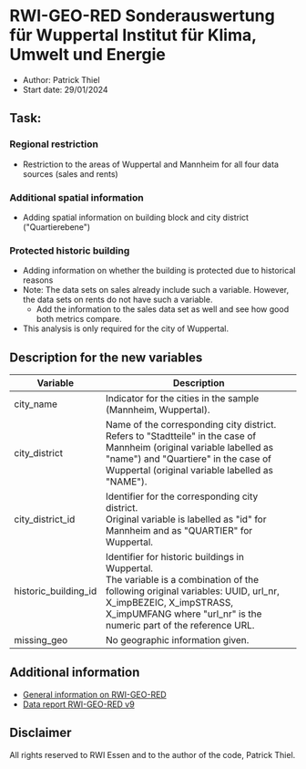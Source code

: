 # RWI-GEO-RED Sonderauswertung für Wuppertal Institut für Klima, Umwelt und Energie

- Author: Patrick Thiel
- Start date: 29/01/2024

## Task:

### Regional restriction
- Restriction to the areas of Wuppertal and Mannheim for all four data sources (sales and rents)

### Additional spatial information
- Adding spatial information on building block and city district ("Quartierebene")

### Protected historic building
- Adding information on whether the building is protected due to historical reasons
- Note: The data sets on sales already include such a variable. However, the data sets on rents do not have such a variable.
    - Add the information to the sales data set as well and see how good both metrics compare.
- This analysis is only required for the city of Wuppertal.

## Description for the new variables

| Variable  | Description                         |
| --------- | ----------------------------------- |
| city_name | Indicator for the cities in the sample (Mannheim, Wuppertal). |
| city_district | Name of the corresponding city district.<br>Refers to "Stadtteile" in the case of Mannheim (original variable labelled as "name") and "Quartiere" in the case of Wuppertal (original variable labelled as "NAME"). |
| city_district_id | Identifier for the corresponding city district.<br>Original variable is labelled as "id" for Mannheim and as "QUARTIER" for Wuppertal. |
| historic_building_id | Identifier for historic buildings in Wuppertal.<br>The variable is a combination of the following original variables: UUID, url_nr, X_impBEZEIC, X_impSTRASS, X_impUMFANG where "url_nr" is the numeric part of the reference URL. |
| missing_geo | No geographic information given. |

## Additional information

- [General information on RWI-GEO-RED](https://www.rwi-essen.de/forschung-beratung/weitere/forschungsdatenzentrum-ruhr/datenangebot/rwi-geo-red-real-estate-data)
- [Data report RWI-GEO-RED v9](https://www.rwi-essen.de/fileadmin/user_upload/RWI/FDZ/Datenbeschreibung-REDv9.pdf)

<!--
## DOI

Placeholder:
[![DOI:<your number>](http://img.shields.io/badge/DOI-<your number>-048BC0.svg)](<doi link>)

-->

## Disclaimer

All rights reserved to RWI Essen and to the author of the code, Patrick Thiel.